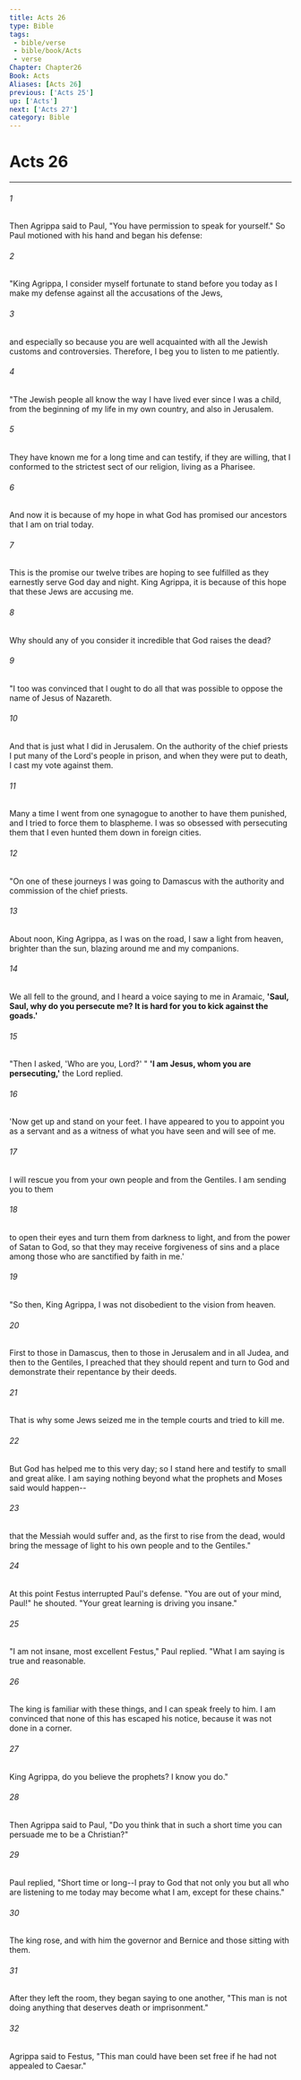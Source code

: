 ```yaml
---
title: Acts 26
type: Bible
tags:
 - bible/verse
 - bible/book/Acts
 - verse
Chapter: Chapter26
Book: Acts
Aliases: [Acts 26]
previous: ['Acts 25']
up: ['Acts']
next: ['Acts 27']
category: Bible
---
```

# Acts 26

***


###### 1 
Then Agrippa said to Paul, "You have permission to speak for yourself." So Paul motioned with his hand and began his defense: 

###### 2 
"King Agrippa, I consider myself fortunate to stand before you today as I make my defense against all the accusations of the Jews, 

###### 3 
and especially so because you are well acquainted with all the Jewish customs and controversies. Therefore, I beg you to listen to me patiently. 

###### 4 
"The Jewish people all know the way I have lived ever since I was a child, from the beginning of my life in my own country, and also in Jerusalem. 

###### 5 
They have known me for a long time and can testify, if they are willing, that I conformed to the strictest sect of our religion, living as a Pharisee. 

###### 6 
And now it is because of my hope in what God has promised our ancestors that I am on trial today. 

###### 7 
This is the promise our twelve tribes are hoping to see fulfilled as they earnestly serve God day and night. King Agrippa, it is because of this hope that these Jews are accusing me. 

###### 8 
Why should any of you consider it incredible that God raises the dead? 

###### 9 
"I too was convinced that I ought to do all that was possible to oppose the name of Jesus of Nazareth. 

###### 10 
And that is just what I did in Jerusalem. On the authority of the chief priests I put many of the Lord's people in prison, and when they were put to death, I cast my vote against them. 

###### 11 
Many a time I went from one synagogue to another to have them punished, and I tried to force them to blaspheme. I was so obsessed with persecuting them that I even hunted them down in foreign cities. 

###### 12 
"On one of these journeys I was going to Damascus with the authority and commission of the chief priests. 

###### 13 
About noon, King Agrippa, as I was on the road, I saw a light from heaven, brighter than the sun, blazing around me and my companions. 

###### 14 
We all fell to the ground, and I heard a voice saying to me in Aramaic, **'Saul, Saul, why do you persecute me? It is hard for you to kick against the goads.'** 

###### 15 
"Then I asked, 'Who are you, Lord?' " **'I am Jesus, whom you are persecuting,'** the Lord replied. 

###### 16 
'Now get up and stand on your feet. I have appeared to you to appoint you as a servant and as a witness of what you have seen and will see of me. 

###### 17 
I will rescue you from your own people and from the Gentiles. I am sending you to them 

###### 18 
to open their eyes and turn them from darkness to light, and from the power of Satan to God, so that they may receive forgiveness of sins and a place among those who are sanctified by faith in me.' 

###### 19 
"So then, King Agrippa, I was not disobedient to the vision from heaven. 

###### 20 
First to those in Damascus, then to those in Jerusalem and in all Judea, and then to the Gentiles, I preached that they should repent and turn to God and demonstrate their repentance by their deeds. 

###### 21 
That is why some Jews seized me in the temple courts and tried to kill me. 

###### 22 
But God has helped me to this very day; so I stand here and testify to small and great alike. I am saying nothing beyond what the prophets and Moses said would happen-- 

###### 23 
that the Messiah would suffer and, as the first to rise from the dead, would bring the message of light to his own people and to the Gentiles." 

###### 24 
At this point Festus interrupted Paul's defense. "You are out of your mind, Paul!" he shouted. "Your great learning is driving you insane." 

###### 25 
"I am not insane, most excellent Festus," Paul replied. "What I am saying is true and reasonable. 

###### 26 
The king is familiar with these things, and I can speak freely to him. I am convinced that none of this has escaped his notice, because it was not done in a corner. 

###### 27 
King Agrippa, do you believe the prophets? I know you do." 

###### 28 
Then Agrippa said to Paul, "Do you think that in such a short time you can persuade me to be a Christian?" 

###### 29 
Paul replied, "Short time or long--I pray to God that not only you but all who are listening to me today may become what I am, except for these chains." 

###### 30 
The king rose, and with him the governor and Bernice and those sitting with them. 

###### 31 
After they left the room, they began saying to one another, "This man is not doing anything that deserves death or imprisonment." 

###### 32 
Agrippa said to Festus, "This man could have been set free if he had not appealed to Caesar." 
